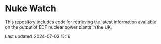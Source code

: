 # Nuke Watch

This repository includes code for retrieving the latest information available on the output of EDF nuclear power plants in the UK.

Last updated: 2024-07-03 16:16